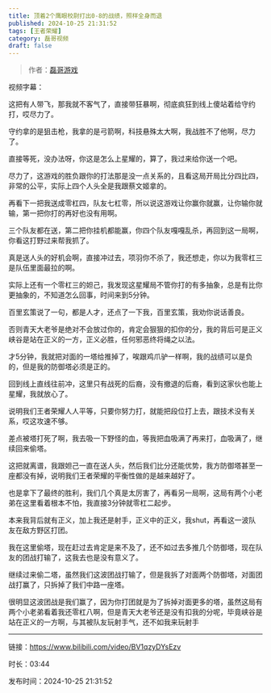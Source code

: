 ```yaml
---
title: 顶着2个鹰眼校尉打出0-8的战绩，照样全身而退
published: 2024-10-25 21:31:52
tags: [王者荣耀]
category: 磊哥视频
draft: false
---
```



> 作者：[磊哥游戏](https://space.bilibili.com/268941858?spm_id_from=333.788.upinfo.head.click)

视频字幕：

这把有人带飞，那我就不客气了，直接带狂暴啊，彻底疯狂到线上傻站着给守约打，哎尽力了。

守约拿的是狙击枪，我拿的是弓箭啊，科技悬殊太大啊，我战胜不了他啊，尽力了。

直接等死，没办法呀，你这是怎么上星耀的，算了，我过来给你送一个吧。

尽力了，这游戏的胜负跟你的打法那是没一点关系的，且看这局开局比分四比四，非常的公平，实际上四个人头全是我跟蔡文姬拿的。

再看下一把我送成零杠四，队友七杠零，所以说这游戏让你赢你就赢，让你输你就输，第一把你打的再好也没有用啊。

三个队友都在送，第二把你挂机都能赢，你四个队友嘎嘎乱杀，再回到这一局啊，你看这打野过来帮我抓了。

真是送人头的好机会啊，直接冲过去，项羽你不杀了，我还想走，你以为我零杠三是队伍里面最拉的啊。

实际上还有一个零杠三的妲己，我发现这星耀局不管你打的有多抽象，总是有比你更抽象的，不知道怎么回事，时间来到5分钟。

百里玄策说了一句，都是人才，还点了一下我，百里玄策，我劝你说话善良。

否则青天大老爷是绝对不会放过你的，肯定会狠狠的扣你的分，我的背后可是正义峡谷是站在正义的一方，正义必胜，任何邪恶终将绳之以法。

才5分钟，我就把对面的一塔给推掉了，唉跟鸡爪驴一样啊，我的战绩可以是负的，但是我的防御塔必须是正的。

回到线上直线往前冲，这里只有战死的后裔，没有撤退的后裔，看到这家伙也能上星耀，我就放心了。

说明我们王者荣耀人人平等，只要你努力打，就能把段位打上去，跟技术没有关系，哎这攻速不够。

差点被塔打死了啊，我去吸一下野怪的血，等我把血吸满了再来打，血吸满了，继续回来偷塔。

这把就离谱，我跟妲己一直在送人头，然后我们比分还能优势，我方防御塔甚至一座都没有掉，说明我们王者荣耀的平衡性做的是越来越好了。

也是拿下了最终的胜利，我们几个真是太厉害了，再看另一局啊，这局有两个小老弟在这里看着根本不怕，我直接3分钟就零杠二起步。

本来我背后就有正义，加上我还是射手，正义中的正义，我shut，再看这一波队友在敌方野区打团。

我在这里偷塔，现在赶过去肯定是来不及了，还不如过去多推几个防御塔，现在队友的团战打输了，这我去也是没有意义了。

继续过来偷二塔，虽然我们这波团战打输了，但是我拆了对面两个防御塔，对面团战打赢了，只拆掉了我们中路一座塔。

很明显这波团战是我们赢了，因为你打团就是为了拆掉对面更多的塔，虽然这局有两个小老弟看着我还零杠八啊，但是青天大老爷还是没有扣我的分呢，毕竟峡谷是站在正义的一方啊，与其被队友玩射手气，还不如我来玩射手

---

链接：https://www.bilibili.com/video/BV1qzyDYsEzv

时长：03:44

发布时间：2024-10-25 21:31:52
